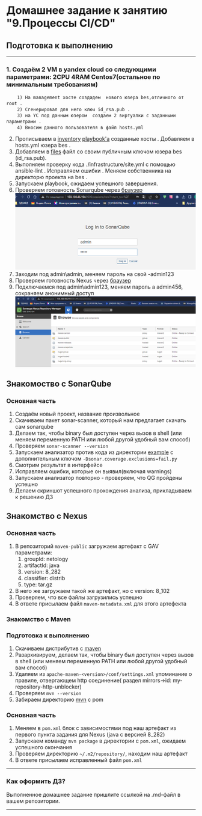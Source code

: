 # Домашнее задание к занятию "9.Процессы CI/CD"

## Подготовка к выполнению

---
### 1. Создаём 2 VM в yandex cloud со следующими параметрами: 2CPU 4RAM Centos7(остальное по минимальным требованиям)

        1) На management хосте создадем  нового юзера bes,отличного от root .  
        2) Сгенерировал для него ключ id_rsa.pub .  
        3) на YC под данным юзером  cоздаем 2 виртуалки с заданными параметрами .   
        4) Вносим данного пользователя в файл hosts.yml
2. Прописываем в [inventory](./infrastructure/inventory/cicd/hosts.yml) [playbook'a](./infrastructure/site.yml) созданные хосты  . Добавляем в hosts.yml юзера bes  .
3. Добавляем в [files](./infrastructure/files/) файл со своим публичным ключом юзера  bes (id_rsa.pub).
4. Выполняем проверку кода ./infrastructure/site.yml  с помощью ansible-lint  . Исправляем ошибки . Меняем  собственника на директорю проекта на bes .
5. Запускаем playbook, ожидаем успешного завершения.
6. Проверяем готовность Sonarqube через [браузер](http://158.160.46.194:9000)
![img_1.png](img_1.png)
7. Заходим под admin\admin, меняем пароль на свой -admin123
8. Проверяем готовность Nexus через [браузер](http://158.160.18.219:8081)
9. Подключаемся под admin\admin123, меняем пароль а admin456, сохраняем анонимный доступ
![img_2.png](img_2.png)



## Знакомоство с SonarQube

### Основная часть

1. Создаём новый проект, название произвольное
2. Скачиваем пакет sonar-scanner, который нам предлагает скачать сам sonarqube
3. Делаем так, чтобы binary был доступен через вызов в shell (или меняем переменную PATH или любой другой удобный вам способ)
4. Проверяем `sonar-scanner --version`
5. Запускаем анализатор против кода из директории [example](./example) с дополнительным ключом `-Dsonar.coverage.exclusions=fail.py`
6. Смотрим результат в интерфейсе
7. Исправляем ошибки, которые он выявил(включая warnings)
8. Запускаем анализатор повторно - проверяем, что QG пройдены успешно
9. Делаем скриншот успешного прохождения анализа, прикладываем к решению ДЗ

## Знакомство с Nexus

### Основная часть

1. В репозиторий `maven-public` загружаем артефакт с GAV параметрами:
   1. groupId: netology
   2. artifactId: java
   3. version: 8_282
   4. classifier: distrib
   5. type: tar.gz
2. В него же загружаем такой же артефакт, но с version: 8_102
3. Проверяем, что все файлы загрузились успешно
4. В ответе присылаем файл `maven-metadata.xml` для этого артефекта

### Знакомство с Maven

### Подготовка к выполнению

1. Скачиваем дистрибутив с [maven](https://maven.apache.org/download.cgi)
2. Разархивируем, делаем так, чтобы binary был доступен через вызов в shell (или меняем переменную PATH или любой другой удобный вам способ)
3. Удаляем из `apache-maven-<version>/conf/settings.xml` упоминание о правиле, отвергающем http соединение( раздел mirrors->id: my-repository-http-unblocker)
4. Проверяем `mvn --version`
5. Забираем директорию [mvn](./mvn) с pom

### Основная часть

1. Меняем в `pom.xml` блок с зависимостями под наш артефакт из первого пункта задания для Nexus (java с версией 8_282)
2. Запускаем команду `mvn package` в директории с `pom.xml`, ожидаем успешного окончания
3. Проверяем директорию `~/.m2/repository/`, находим наш артефакт
4. В ответе присылаем исправленный файл `pom.xml`

---

### Как оформить ДЗ?

Выполненное домашнее задание пришлите ссылкой на .md-файл в вашем репозитории.

---

